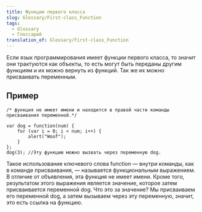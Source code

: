 ```yaml
---
title: Функции первого класса
slug: Glossary/First-class_Function
tags:
  - Glossary
  - Глоссарий
translation_of: Glossary/First-class_Function
---
```


Если язык программирования имеет функции первого класса, то значит они трактуются как объекты, то есть могут быть переданы другим функциям и их можно вернуть из функций. Так же их можно присваивать переменным.

## Пример

```
/* функция не имеет имени и находится в правой части команды присваивания переменной.*/

var dog = function(num) {
    for (var i = 0; i < num; i++) {
        alert("Woof");
    }
};
dog(3); //Эту функцию можно вызвать через переменную dog.
```

Такое использование ключевого слова function — внутри команды, как в команде присваивания, — называется функциональным выражением. В отличие от объявления, эта функция не имеет имени. Кроме того, результатом этого выражения является значение, которое затем присваивается переменной dog. Что это за значение? Мы присваиваем его переменной dog, а затем вызываем через эту переменную, значит, это есть ссылка на функцию.

